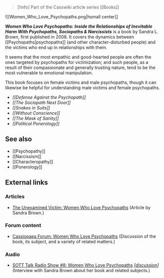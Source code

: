 > [!info] Part of the Casswiki article series [[Books]]

![[Women_Who_Love_Psychopaths.png|hsmall center]]


_**Women Who Love Psychopaths: Inside the Relationships of Inevitable Harm With Psychopaths, Sociopaths & Narcissists**_ is a book by Sandra L. Brown, first published in 2008. It covers the dynamics between [[Psychopaths|psychopaths]] (and other character-disturbed people) and the victims who end up in relationships with them.

It seems that the most empathic and good-hearted people are often the ones targeted by psychopaths for victimization; and such people, as a result of their compassionate and generally trusting nature, tend to be the most vulnerable to emotional manipulation.

This book focuses on female victims and male psychopaths, though it can likewise be helpful for understanding male victims and female psychopaths.

*   _[[Defense Against the Psychopath]]_
*   _[[The Sociopath Next Door]]_
*   _[[Snakes in Suits]]_
*   _[[Without Conscience]]_
*   _[[The Mask of Sanity]]_
*   _[[Political Ponerology]]_

See also
--------

*   [[Psychopathy]]
*   [[Narcissism]]
*   [[Characteropathy]]
*   [[Ponerology]]

External links
--------------

### Articles

*   [The Unexamined Victim: Women Who Love Psychopaths](http://www.sott.net/article/228663-The-Unexamined-Victim-Women-Who-Love-Psychopaths) (Article by Sandra Brown.)

### Forum content

*   [Cassiopaea Forum: Women Who Love Psychopaths](https://cassiopaea.org/forum/index.php/topic,4892.0.html) (Discussion of the book, its subject, and a variety of related matters.)

### Audio

*   [SOTT Talk Radio Show #8: Women Who Love Psychopaths](http://www.sott.net/article/260043-SOTT-Talk-Radio-Women-Who-Love-Psychopaths-With-Sandra-L-Brown) _\[[discussion](https://cassiopaea.org/forum/index.php/topic,30776.0.html)\]_ (Interview with Sandra Brown about her book and related subjects.)